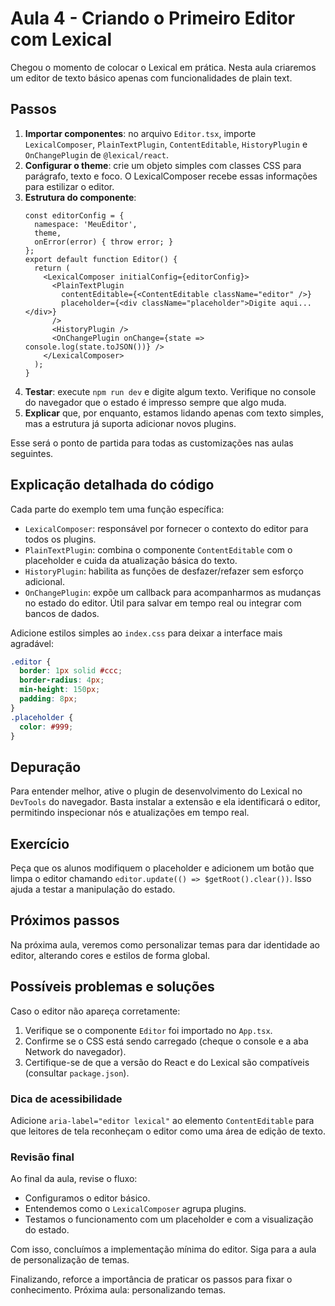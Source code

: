 # Aula 4 - Criando o Primeiro Editor com Lexical

Chegou o momento de colocar o Lexical em prática. Nesta aula criaremos um editor de texto básico apenas com funcionalidades de plain text.

## Passos
1. **Importar componentes**: no arquivo `Editor.tsx`, importe `LexicalComposer`, `PlainTextPlugin`, `ContentEditable`, `HistoryPlugin` e `OnChangePlugin` de `@lexical/react`.
2. **Configurar o theme**: crie um objeto simples com classes CSS para parágrafo, texto e foco. O LexicalComposer recebe essas informações para estilizar o editor.
3. **Estrutura do componente**:
   ```tsx
   const editorConfig = {
     namespace: 'MeuEditor',
     theme,
     onError(error) { throw error; }
   };
   export default function Editor() {
     return (
       <LexicalComposer initialConfig={editorConfig}>
         <PlainTextPlugin
           contentEditable={<ContentEditable className="editor" />}
           placeholder={<div className="placeholder">Digite aqui...</div>}
         />
         <HistoryPlugin />
         <OnChangePlugin onChange={state => console.log(state.toJSON())} />
       </LexicalComposer>
     );
   }
   ```
4. **Testar**: execute `npm run dev` e digite algum texto. Verifique no console do navegador que o estado é impresso sempre que algo muda.
5. **Explicar** que, por enquanto, estamos lidando apenas com texto simples, mas a estrutura já suporta adicionar novos plugins.

Esse será o ponto de partida para todas as customizações nas aulas seguintes.

## Explicação detalhada do código
Cada parte do exemplo tem uma função específica:
- `LexicalComposer`: responsável por fornecer o contexto do editor para todos os plugins.
- `PlainTextPlugin`: combina o componente `ContentEditable` com o placeholder e cuida da atualização básica do texto.
- `HistoryPlugin`: habilita as funções de desfazer/refazer sem esforço adicional.
- `OnChangePlugin`: expõe um callback para acompanharmos as mudanças no estado do editor. Útil para salvar em tempo real ou integrar com bancos de dados.

Adicione estilos simples ao `index.css` para deixar a interface mais agradável:
```css
.editor {
  border: 1px solid #ccc;
  border-radius: 4px;
  min-height: 150px;
  padding: 8px;
}
.placeholder {
  color: #999;
}
```

## Depuração
Para entender melhor, ative o plugin de desenvolvimento do Lexical no `DevTools` do navegador. Basta instalar a extensão e ela identificará o editor, permitindo inspecionar nós e atualizações em tempo real.

## Exercício
Peça que os alunos modifiquem o placeholder e adicionem um botão que limpa o editor chamando `editor.update(() => $getRoot().clear())`. Isso ajuda a testar a manipulação do estado.

## Próximos passos
Na próxima aula, veremos como personalizar temas para dar identidade ao editor, alterando cores e estilos de forma global.

## Possíveis problemas e soluções
Caso o editor não apareça corretamente:
1. Verifique se o componente `Editor` foi importado no `App.tsx`.
2. Confirme se o CSS está sendo carregado (cheque o console e a aba Network do navegador).
3. Certifique-se de que a versão do React e do Lexical são compatíveis (consultar `package.json`).

### Dica de acessibilidade
Adicione `aria-label="editor lexical"` ao elemento `ContentEditable` para que leitores de tela reconheçam o editor como uma área de edição de texto.

### Revisão final
Ao final da aula, revise o fluxo:
- Configuramos o editor básico.
- Entendemos como o `LexicalComposer` agrupa plugins.
- Testamos o funcionamento com um placeholder e com a visualização do estado.

Com isso, concluímos a implementação mínima do editor. Siga para a aula de personalização de temas.

Finalizando, reforce a importância de praticar os passos para fixar o conhecimento.
Próxima aula: personalizando temas.
